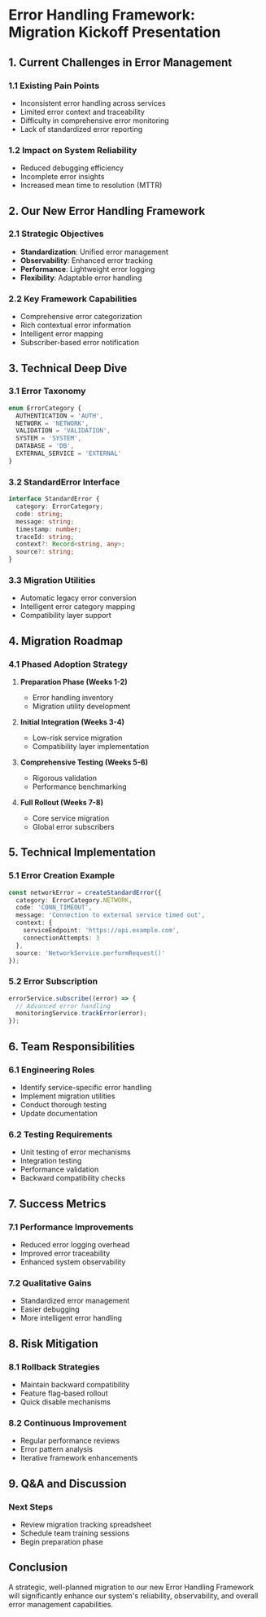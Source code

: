 # Error Handling Framework: Migration Kickoff Presentation

## 1. Current Challenges in Error Management

### 1.1 Existing Pain Points
- Inconsistent error handling across services
- Limited error context and traceability
- Difficulty in comprehensive error monitoring
- Lack of standardized error reporting

### 1.2 Impact on System Reliability
- Reduced debugging efficiency
- Incomplete error insights
- Increased mean time to resolution (MTTR)

## 2. Our New Error Handling Framework

### 2.1 Strategic Objectives
- **Standardization**: Unified error management
- **Observability**: Enhanced error tracking
- **Performance**: Lightweight error logging
- **Flexibility**: Adaptable error handling

### 2.2 Key Framework Capabilities
- Comprehensive error categorization
- Rich contextual error information
- Intelligent error mapping
- Subscriber-based error notification

## 3. Technical Deep Dive

### 3.1 Error Taxonomy
```typescript
enum ErrorCategory {
  AUTHENTICATION = 'AUTH',
  NETWORK = 'NETWORK',
  VALIDATION = 'VALIDATION',
  SYSTEM = 'SYSTEM',
  DATABASE = 'DB',
  EXTERNAL_SERVICE = 'EXTERNAL'
}
```

### 3.2 StandardError Interface
```typescript
interface StandardError {
  category: ErrorCategory;
  code: string;
  message: string;
  timestamp: number;
  traceId: string;
  context?: Record<string, any>;
  source?: string;
}
```

### 3.3 Migration Utilities
- Automatic legacy error conversion
- Intelligent error category mapping
- Compatibility layer support

## 4. Migration Roadmap

### 4.1 Phased Adoption Strategy
1. **Preparation Phase (Weeks 1-2)**
   - Error handling inventory
   - Migration utility development

2. **Initial Integration (Weeks 3-4)**
   - Low-risk service migration
   - Compatibility layer implementation

3. **Comprehensive Testing (Weeks 5-6)**
   - Rigorous validation
   - Performance benchmarking

4. **Full Rollout (Weeks 7-8)**
   - Core service migration
   - Global error subscribers

## 5. Technical Implementation

### 5.1 Error Creation Example
```typescript
const networkError = createStandardError({
  category: ErrorCategory.NETWORK,
  code: 'CONN_TIMEOUT',
  message: 'Connection to external service timed out',
  context: {
    serviceEndpoint: 'https://api.example.com',
    connectionAttempts: 3
  },
  source: 'NetworkService.performRequest()'
});
```

### 5.2 Error Subscription
```typescript
errorService.subscribe((error) => {
  // Advanced error handling
  monitoringService.trackError(error);
});
```

## 6. Team Responsibilities

### 6.1 Engineering Roles
- Identify service-specific error handling
- Implement migration utilities
- Conduct thorough testing
- Update documentation

### 6.2 Testing Requirements
- Unit testing of error mechanisms
- Integration testing
- Performance validation
- Backward compatibility checks

## 7. Success Metrics

### 7.1 Performance Improvements
- Reduced error logging overhead
- Improved error traceability
- Enhanced system observability

### 7.2 Qualitative Gains
- Standardized error management
- Easier debugging
- More intelligent error handling

## 8. Risk Mitigation

### 8.1 Rollback Strategies
- Maintain backward compatibility
- Feature flag-based rollout
- Quick disable mechanisms

### 8.2 Continuous Improvement
- Regular performance reviews
- Error pattern analysis
- Iterative framework enhancements

## 9. Q&A and Discussion

### Next Steps
- Review migration tracking spreadsheet
- Schedule team training sessions
- Begin preparation phase

## Conclusion
A strategic, well-planned migration to our new Error Handling Framework will significantly enhance our system's reliability, observability, and overall error management capabilities.

